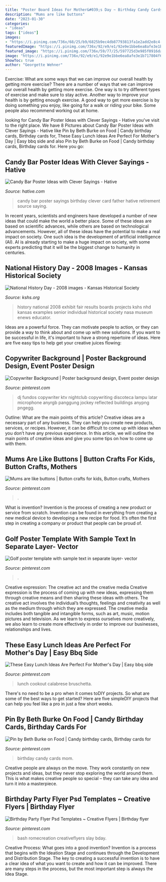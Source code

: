 ```yaml
---
title: "Poster Board Ideas For Mother&#039;s Day ~ Birthday Candy Cards Mom"
description: "Mums are like buttons"
date: "2023-01-30"
categories:
- "ideas"
tags: ["ideas"]
images:
- "https://i.pinimg.com/736x/68/25/b9/6825b9ec4db87793813fa1e2add2e8c4---birthday-birthday-gifts.jpg"
featuredImage: "https://i.pinimg.com/736x/92/e9/e1/92e9e1bbe6ea8afe3e1b717804f62a2a.jpg"
featured_image: "https://i.pinimg.com/736x/59/77/25/597725d3e985f0916da2d73ad099b44f.jpg"
image: "https://i.pinimg.com/736x/92/e9/e1/92e9e1bbe6ea8afe3e1b717804f62a2a.jpg"
ShowToc: true
author: "Georgette Wehner"
---
```



Exercise: What are some ways that we can improve our overall health by getting more exercise?
There are a number of ways that we can improve our overall health by getting more exercise. One way is to try different types of exercise and make sure to stay active. Another way to improve your health is by getting enough exercise. A good way to get more exercise is by doing something you enjoy, like going for a walk or riding your bike. Some people also recommend working out at home.

	

		
looking for Candy Bar Poster Ideas with Clever Sayings - Hative you've visit to the right place. We have 8 Pictures about Candy Bar Poster Ideas with Clever Sayings - Hative like Pin by Beth Burke on Food | Candy birthday cards, Birthday cards for, These Easy Lunch Ideas Are Perfect For Mother&#039;s Day | Easy bbq side and also Pin by Beth Burke on Food | Candy birthday cards, Birthday cards for. Here you go:
		
    
## Candy Bar Poster Ideas With Clever Sayings - Hative

<img loading=lazy src="https://hative.com/wp-content/uploads/2015/01/candy-bar-sayings/12-candy-bar-saying-ideas.jpg" onerror="this.onerror=null;this.src='https://tse3.mm.bing.net/th?id=OIP.xXtAGYzQS3vZBkdTWtcs0wHaJ4&amp;pid=15.1';" alt="Candy Bar Poster Ideas with Clever Sayings - Hative">

_Source: hative.com_

>candy bar poster sayings birthday clever card father hative retirement source saying. 

	

In recent years, scientists and engineers have developed a number of new ideas that could make the world a better place. Some of these ideas are based on scientific advances, while others are based on technological advancements. However, all of these ideas have the potential to make a real impact on society. One such idea is the development of artificial intelligence (AI). AI is already starting to make a huge impact on society, with some experts predicting that it will be the biggest change to humanity in centuries.

    
## National History Day - 2008 Images - Kansas Historical Society

<img loading=lazy src="http://www.kshs.org/teachers/historyday/graphics/2008_nhd_cb/michaels_sr_exhibit_cb.jpg" onerror="this.onerror=null;this.src='https://tse3.mm.bing.net/th?id=OIP.WzAH4x92fR5LPkyigzXIgAHaLG&amp;pid=15.1';" alt="National History Day - 2008 images - Kansas Historical Society">

_Source: kshs.org_

>history national 2008 exhibit fair results boards projects kshs nhd kansas examples senior individual historical society nasa museum enews educator. 

	

Ideas are a powerful force. They can motivate people to action, or they can provide a way to think about and come up with new solutions. If you want to be successful in life, it's important to have a strong repertoire of ideas. Here are five easy tips to help get your creative juices flowing: 

    
## Copywriter Background | Poster Background Design, Event Poster Design

<img loading=lazy src="https://i.pinimg.com/736x/d2/7c/9e/d27c9e157cd5ec5f768988b943c5aa30.jpg" onerror="this.onerror=null;this.src='https://tse4.mm.bing.net/th?id=OIP.8R7pGm4a3yzZSmgTH7BoUwHaMn&amp;pid=15.1';" alt="Copywriter Background | Poster background design, Event poster design">

_Source: pinterest.com_

>dj fundos copywriter ktv nightclub copywriting discoteca lampu latar microphone anyrgb panggung jockey reflected buildings anypng pngegg. 

	

Outline: What are the main points of this article?
Creative ideas are a necessary part of any business. They can help you create new products, services, or recipes. However, it can be difficult to come up with ideas when you don’t have any previous experience. In this article, we will outline the main points of creative ideas and give you some tips on how to come up with them.

    
## Mums Are Like Buttons | Button Crafts For Kids, Button Crafts, Mothers

<img loading=lazy src="https://i.pinimg.com/736x/66/08/3e/66083e3549ad517475624fcf27894295.jpg" onerror="this.onerror=null;this.src='https://tse4.mm.bing.net/th?id=OIP.cDMDtw3jzf6YjHT9FV4MlAHaJ4&amp;pid=15.1';" alt="Mums are like buttons | Button crafts for kids, Button crafts, Mothers">

_Source: pinterest.com_

>. 

	

What is invention?
Invention is the process of creating a new product or service from scratch. Invention can be found in everything from creating a new medical device to developing a new recipe for food. It’s often the first step in creating a company or product that people can be proud of.

    
## Golf Poster Template With Sample Text In Separate Layer- Vector

<img loading=lazy src="https://i.pinimg.com/736x/21/5a/e5/215ae574b3a8011b97534d7b91db1d45.jpg" onerror="this.onerror=null;this.src='https://tse3.mm.bing.net/th?id=OIP.JwsaOnWSuhIb1nvCUG3PFgHaL9&amp;pid=15.1';" alt="Golf poster template with sample text in separate layer- vector">

_Source: pinterest.com_

>. 

	

Creative expression: The creative act and the creative media
Creative expression is the process of coming up with new ideas, expressing them through creative means and then sharing these ideas with others. The creative act involves the individual’s thoughts, feelings and creativity as well as the medium through which they are expressed. The creative media includes both tangible and intangible forms, such as art, music, motion pictures and television. As we learn to express ourselves more creatively, we also learn to create more effectively in order to improve our businesses, relationships and lives.

    
## These Easy Lunch Ideas Are Perfect For Mother&#039;s Day | Easy Bbq Side

<img loading=lazy src="https://i.pinimg.com/736x/59/77/25/597725d3e985f0916da2d73ad099b44f.jpg" onerror="this.onerror=null;this.src='https://tse1.mm.bing.net/th?id=OIP.5da_btBxNofifSKTg1V5OAHaLH&amp;pid=15.1';" alt="These Easy Lunch Ideas Are Perfect For Mother&#039;s Day | Easy bbq side">

_Source: pinterest.com_

>lunch cookout calabrese bruschetta. 

	

There's no need to be a pro when it comes toDIY projects. So what are some of the best ways to get started? Here are five simpleDIY projects that can help you feel like a pro in just a few short weeks.

    
## Pin By Beth Burke On Food | Candy Birthday Cards, Birthday Cards For

<img loading=lazy src="https://i.pinimg.com/736x/68/25/b9/6825b9ec4db87793813fa1e2add2e8c4---birthday-birthday-gifts.jpg" onerror="this.onerror=null;this.src='https://tse3.mm.bing.net/th?id=OIP.eomc5SujciW6NQP2NdN9hQHaJ4&amp;pid=15.1';" alt="Pin by Beth Burke on Food | Candy birthday cards, Birthday cards for">

_Source: pinterest.com_

>birthday candy cards mom. 

	

Creative people are always on the move. They work constantly on new projects and ideas, but they never stop exploring the world around them. This is what makes creative people so special – they can take any idea and turn it into a masterpiece.

    
## Birthday Party Flyer Psd Templates ~ Creative Flyers | Birthday Flyer

<img loading=lazy src="https://i.pinimg.com/736x/92/e9/e1/92e9e1bbe6ea8afe3e1b717804f62a2a.jpg" onerror="this.onerror=null;this.src='https://tse1.mm.bing.net/th?id=OIP.uoUgH9oykwszKtpyNxzzdAHaK5&amp;pid=15.1';" alt="Birthday Party Flyer Psd Templates ~ Creative Flyers | Birthday flyer">

_Source: pinterest.com_

>bash romecreation creativeflyers slay bday. 

	

Creative Process: What goes into a good invention?
Invention is a process that begins with the Ideation Stage and continues through the Development and Distribution Stage. The key to creating a successful invention is to have a clear idea of what you want to create and how it can be improved. There are many steps in the process, but the most important step is always the Idea Stage.

